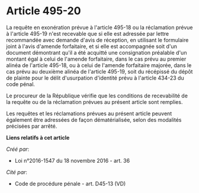 # Article 495-20

La requête en exonération prévue à l'article 495-18 ou la réclamation prévue à l'article 495-19 n'est recevable que si elle
est adressée par lettre recommandée avec demande d'avis de réception, en utilisant le formulaire joint à l'avis d'amende
forfaitaire, et si elle est accompagnée soit d'un document démontrant qu'il a été acquitté une consignation préalable d'un
montant égal à celui de l'amende forfaitaire, dans le cas prévu au premier alinéa de l'article 495-18, ou à celui de l'amende
forfaitaire majorée, dans le cas prévu au deuxième alinéa de l'article 495-19, soit du récépissé du dépôt de plainte pour le
délit d'usurpation d'identité prévu à l'article 434-23 du code pénal. 

Le procureur de la République vérifie que les conditions de recevabilité de la requête ou de la réclamation prévues au
présent article sont remplies. 

Les requêtes et les réclamations prévues au présent article peuvent également être adressées de façon dématérialisée, selon
des modalités précisées par arrêté.

**Liens relatifs à cet article**

_Créé par_:

  - Loi n°2016-1547 du 18 novembre 2016 - art. 36

_Cité par_:

  - Code de procédure pénale - art. D45-13 (VD)
